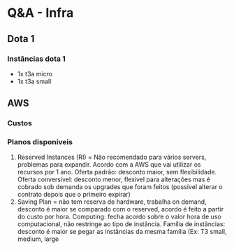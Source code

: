 # Q&A - Infra

## Dota 1

### Instâncias dota 1

- 1x t3a micro
- 1x t3a small	

## AWS

### Custos

### Planos disponíveis

1. Reserved Instances (RI) = Não recomendado para vários servers, problemas para expandir. Acordo com a AWS que vai utilizar os recursos por 1 ano. Oferta padrão: desconto maior, sem flexibilidade. Oferta conversível: desconto menor, flexível para alterações mas é cobrado sob demanda os upgrades que foram feitos (possível alterar o contrato depois que o primeiro expirar)
2. Saving Plan = não tem reserva de hardware, trabalha on demand, desconto é maior se comparado com o reserved, acordo é feito a partir do custo por hora. Computing: fecha acordo sobre o valor hora de uso computacional, não restringe ao tipo de instância. Família de instâncias: desconto é maior se pegar as instâncias da mesma família (Ex: T3 small, medium, large
<!--stackedit_data:
eyJoaXN0b3J5IjpbNDk3ODA2Njg0LC0xNTE0NzI3MDM3LDEzNz
YxNDI5NjUsMTU2NjE5Mjk4OSwtOTA5ODk0MzE4XX0=
-->